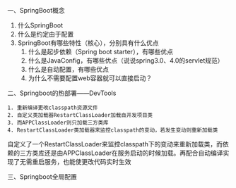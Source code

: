 一、SpringBoot概念

1. 什么SpringBoot
2. 什么是约定由于配置
3. SpringBoot有哪些特性（核心），分别具有什么优点
   1. 什么是起步依赖（Spring boot starter），有哪些优点
   2. 什么是JavaConfig，有哪些优点（说说spring3.0、4.0的servlet规范）
   3. 什么是自动配置，有哪些优点
   4. 为什么不需要配置web容器就可以直接启动？

二、Springboot的热部署——DevTools

	1. 重新编译更改classpath资源文件
	2. 自定义类加载器RestartClassLoader加载自开发项目类
	3. 而APPClassLoader则只加载三方类库
	4. RestartClassLoader类加载器来监控classpath的变动，若发生变动则重新加载类

​	自定义了一个RestartClassLoader来监控classpath下的变动来重新加载类，而依赖的三方类库还是由APPClassLoader在服务启动的时候加载。再配合自动编译实现了无需重启服务，也能使更改代码实时生效

三、Springboot全局配置

